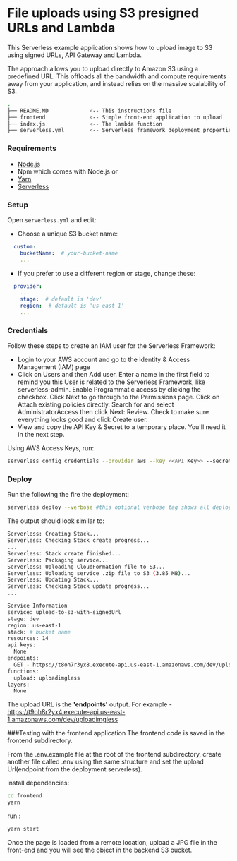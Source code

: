 # File uploads using S3 presigned URLs and Lambda

This Serverless example application shows how to upload image to S3 using signed URLs, API Gateway and Lambda.

The approach allows you to upload directly to Amazon S3 using a predefined URL. This offloads all the bandwidth and compute requirements away from your application, and instead relies on the massive scalability of S3.

```bash
.
├── README.MD             <-- This instructions file
├── frontend              <-- Simple front-end application to upload
├── index.js              <-- The lambda function
├── serverless.yml        <-- Serverless framework deployment properties file
```
### Requirements
* [Node.js](https://nodejs.org/en/)
* Npm which comes with Node.js
or
* [Yarn](https://yarnpkg.com/)
* [Serverless](https://www.serverless.com/)

### Setup
Open `serverless.yml` and edit:
- Choose a unique S3 bucket name:
```yaml
  custom:
    bucketName:  # your-bucket-name
	...
```
- If you prefer to use a different region or stage, change these:
```yaml
  provider:
    ...
    stage:  # default is 'dev'
    region:  # default is 'us-east-1'
	...
```

### Credentials
Follow these steps to create an IAM user for the Serverless Framework:

- Login to your AWS account and go to the Identity & Access Management (IAM) page
- Click on Users and then Add user. Enter a name in the first field to remind you this User is related to the Serverless Framework, like serverless-admin. Enable Programmatic access by clicking the checkbox. Click Next to go through to the Permissions page. Click on Attach existing policies directly. Search for and select AdministratorAccess then click Next: Review. Check to make sure everything looks good and click Create user.
- View and copy the API Key & Secret to a temporary place. You'll need it in the next step.

Using AWS Access Keys, run:
```bash
serverless config credentials --provider aws --key <<API Key>> --secret <<Secret>>
```

### Deploy
Run the following the fire the deployment:
```bash
serverless deploy --verbose #this optional verbose tag shows all deployment logs. 
```
The output should look similar to:
```bash
Serverless: Creating Stack...
Serverless: Checking Stack create progress...
...
Serverless: Stack create finished...
Serverless: Packaging service...
Serverless: Uploading CloudFormation file to S3...
Serverless: Uploading service .zip file to S3 (3.85 MB)...
Serverless: Updating Stack...
Serverless: Checking Stack update progress...
...

Service Information
service: upload-to-s3-with-signedUrl
stage: dev
region: us-east-1
stack: # bucket name
resources: 14
api keys:
  None
endpoints:
  GET - https://t8oh7r3yx8.execute-api.us-east-1.amazonaws.com/dev/uploadimgless
functions:
  upload: uploadimgless
layers:
  None
```
The upload URL is the **'endpoints'** output. For example - https://t9oh8r2yx4.execute-api.us-east-1.amazonaws.com/dev/uploadimgless

###Testing with the frontend application
The frontend code is saved in the frontend subdirectory.

From the .env.example file at the root of the frontend subdirectory, create another file called .env using the same structure and set the upload Url(endpoint from the deployment serverless).

install dependencies:
```bash
cd frontend
yarn
```
run :
```bash
yarn start
```

Once the page is loaded from a remote location, upload a JPG file in the front-end and you will see the object in the backend S3 bucket.
